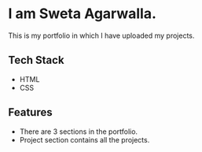 # I am Sweta Agarwalla.

This is my portfolio in which I have uploaded my projects.

## Tech Stack

* HTML
* CSS

## Features

* There are 3 sections in the portfolio.
* Project section contains all the projects.


